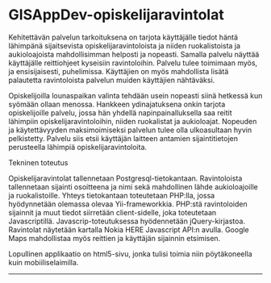 ﻿GISAppDev-opiskelijaravintolat
==============================

Kehitettävän palvelun tarkoituksena on tarjota käyttäjälle tiedot häntä lähimpänä sijaitsevista 
opiskelijaravintoloista ja niiden ruokalistoista ja aukioloajoista mahdollisimman helposti ja 
nopeasti. Samalla palvelu näyttää käyttäjälle reittiohjeet kyseisiin ravintoloihin. Palvelu tulee 
toimimaan myös, ja ensisijaisesti, puhelimissa. Käyttäjien on myös mahdollista lisätä palautetta 
ravintoloista palvelun muiden käyttäjien nähtäväksi. 

Opiskelijoilla lounaspaikan valinta tehdään usein nopeasti siinä hetkessä kun syömään ollaan 
menossa. Hankkeen ydinajatuksena onkin tarjota opiskelijoille palvelu, jossa hän yhdellä 
napinpainalluksella saa reitit lähimpiin opiskelijaravintoloihin, niiden ruokalistat ja aukioloajat. 
Nopeuden ja käytettävyyden maksimoimiseksi palvelun tulee olla ulkoasultaan hyvin pelkistetty. 
Palvelu siis etsii käyttäjän laitteen antamien sijaintitietojen 
perusteella lähimpiä opiskelijaravintoloita.

Tekninen toteutus

Opiskelijaravintolat tallennetaan Postgresql-tietokantaan. Ravintoloista tallennetaan sijainti 
osoitteena ja nimi sekä mahdollinen lähde aukioloajoille ja ruokalistoille.
Yhteys tietokantaan toteutetaan PHP:lla, jossa hyödynnetään olemassa olevaa Yii-frameworkkia.
PHP:stä ravintoloiden sijainnit ja muut tiedot siirretään client-sidelle, joka toteutetaan 
Javascriptillä. Javascrip-toteutuksessa hyödennetään jQuery-kirjastoa.
Ravintolat näytetään kartalla Nokia HERE Javascript API:n avulla. Google Maps 
mahdollistaa myös reittien ja käyttäjän sijainnin etsimisen.

Lopullinen applikaatio on html5-sivu, jonka tulisi toimia niin pöytäkoneella kuin mobiiliselaimilla.

---
